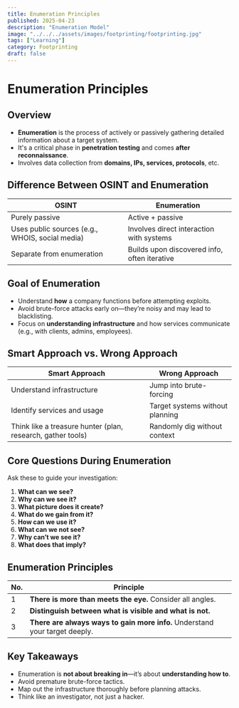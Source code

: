 ```yaml
---
title: Enumeration Principles
published: 2025-04-23
description: "Enumeration Model"
image: "../../../assets/images/footprinting/footprinting.jpg"
tags: ["Learning"]
category: Footprinting
draft: false
---
```

# Enumeration Principles

## **Overview**

- **Enumeration** is the process of actively or passively gathering detailed information about a target system.
- It's a critical phase in **penetration testing** and comes **after reconnaissance**.
- Involves data collection from **domains, IPs, services, protocols**, etc.

## Difference Between OSINT and Enumeration

| **OSINT** | **Enumeration** |
| --- | --- |
| Purely passive | Active + passive |
| Uses public sources (e.g., WHOIS, social media) | Involves direct interaction with systems |
| Separate from enumeration | Builds upon discovered info, often iterative |

## **Goal of Enumeration**

- Understand **how** a company functions before attempting exploits.
- Avoid brute-force attacks early on—they’re noisy and may lead to blacklisting.
- Focus on **understanding infrastructure** and how services communicate (e.g., with clients, admins, employees).

## Smart Approach vs. Wrong Approach

| **Smart Approach** | **Wrong Approach** |
| --- | --- |
| Understand infrastructure | Jump into brute-forcing |
| Identify services and usage | Target systems without planning |
| Think like a treasure hunter (plan, research, gather tools) | Randomly dig without context |

## **Core Questions During Enumeration**

Ask these to guide your investigation:

1. **What can we see?**
2. **Why can we see it?**
3. **What picture does it create?**
4. **What do we gain from it?**
5. **How can we use it?**
6. **What can we not see?**
7. **Why can’t we see it?**
8. **What does that imply?**

## Enumeration Principles

| **No.** | **Principle** |
| --- | --- |
| 1 | **There is more than meets the eye.** Consider all angles. |
| 2 | **Distinguish between what is visible and what is not.** |
| 3 | **There are always ways to gain more info.** Understand your target deeply. |

## **Key Takeaways**

- Enumeration is **not about breaking in**—it’s about **understanding how to**.
- Avoid premature brute-force tactics.
- Map out the infrastructure thoroughly before planning attacks.
- Think like an investigator, not just a hacker.